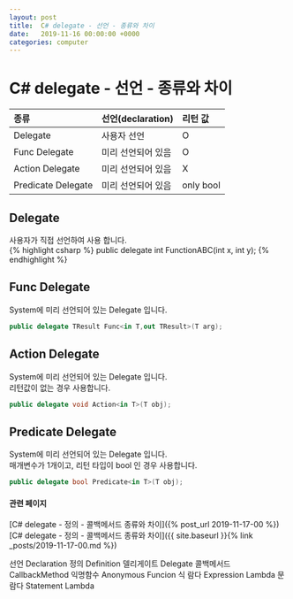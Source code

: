 ```yaml
---
layout: post
title:  C# delegate - 선언 - 종류와 차이
date:   2019-11-16 00:00:00 +0000
categories: computer
---
```


# C# delegate - 선언 - 종류와 차이

| 종류 | 선언(declaration) | 리턴 값 |
| :--- | :--- | :--- |
| Delegate | 사용자 선언 | O |
| Func Delegate | 미리 선언되어 있음 | O |
| Action Delegate | 미리 선언되어 있음 | X |
| Predicate Delegate | 미리 선언되어 있음 | only bool |



## Delegate  
사용자가 직접 선언하여 사용 합니다.  
{% highlight csharp %}
public delegate int FunctionABC(int x, int y);
{% endhighlight %}



## Func Delegate  
System에 미리 선언되어 있는 Delegate 입니다.  
```csharp
public delegate TResult Func<in T,out TResult>(T arg);
```



## Action Delegate  
System에 미리 선언되어 있는 Delegate 입니다.  
리턴값이 없는 경우 사용합니다.  
```csharp
public delegate void Action<in T>(T obj);
```



## Predicate Delegate
System에 미리 선언되어 있는 Delegate 입니다.  
매개변수가 1개이고, 리턴 타입이 bool 인 경우 사용합니다.  
```csharp
public delegate bool Predicate<in T>(T obj);
```




#### 관련 페이지
[C# delegate - 정의 - 콜백메서드 종류와 차이]({% post_url 2019-11-17-00 %})
[C# delegate - 정의 - 콜백메서드 종류와 차이]({{ site.baseurl }}{% link _posts/2019-11-17-00.md %})




선언 Declaration 정의 Definition 델리게이트 Delegate 콜백메서드 CallbackMethod 익명함수 Anonymous Funcion 식 람다 Expression Lambda 문 람다 Statement Lambda